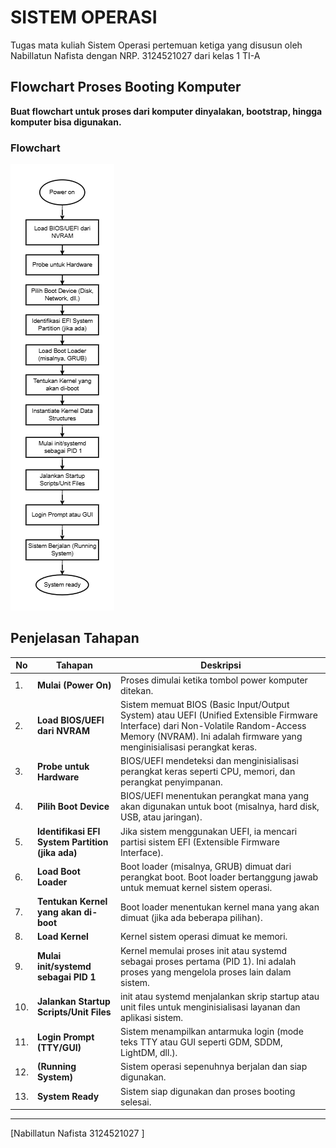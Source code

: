 # SISTEM OPERASI
Tugas mata kuliah Sistem Operasi pertemuan ketiga yang disusun oleh Nabillatun Nafista dengan NRP. 3124521027 dari kelas 1 TI-A

## Flowchart Proses Booting Komputer

**Buat flowchart untuk proses dari komputer dinyalakan, bootstrap, hingga komputer bisa digunakan.**

### Flowchart
![Image Alt](https://github.com/Nabillatunnafista/SisOp-2025/blob/6a5fa1bf11f5e8a92ef89b791d242c9293c1343c/SO_flowchart_week3.drawio.png)

## **Penjelasan Tahapan**

| No  | Tahapan                                   | Deskripsi |
|----|--------------------------------------|-----------|
| 1.  | **Mulai (Power On)**                  | Proses dimulai ketika tombol power komputer ditekan. |
| 2.  | **Load BIOS/UEFI dari NVRAM**         | Sistem memuat BIOS (Basic Input/Output System) atau UEFI (Unified Extensible Firmware Interface) dari Non-Volatile Random-Access Memory (NVRAM). Ini adalah firmware yang menginisialisasi perangkat keras. |
| 3.  | **Probe untuk Hardware**              | BIOS/UEFI mendeteksi dan menginisialisasi perangkat keras seperti CPU, memori, dan perangkat penyimpanan. |
| 4.  | **Pilih Boot Device**                 | BIOS/UEFI menentukan perangkat mana yang akan digunakan untuk boot (misalnya, hard disk, USB, atau jaringan). |
| 5.  | **Identifikasi EFI System Partition (jika ada)** | Jika sistem menggunakan UEFI, ia mencari partisi sistem EFI (Extensible Firmware Interface). |
| 6.  | **Load Boot Loader**                   | Boot loader (misalnya, GRUB) dimuat dari perangkat boot. Boot loader bertanggung jawab untuk memuat kernel sistem operasi. |
| 7.  | **Tentukan Kernel yang akan di-boot**  | Boot loader menentukan kernel mana yang akan dimuat (jika ada beberapa pilihan). |
| 8.  | **Load Kernel**                        | Kernel sistem operasi dimuat ke memori. |
| 9.  | **Mulai init/systemd sebagai PID 1**   | Kernel memulai proses init atau systemd sebagai proses pertama (PID 1). Ini adalah proses yang mengelola proses lain dalam sistem. |
| 10. | **Jalankan Startup Scripts/Unit Files** | init atau systemd menjalankan skrip startup atau unit files untuk menginisialisasi layanan dan aplikasi sistem. |
| 11. | **Login Prompt (TTY/GUI)**             | Sistem menampilkan antarmuka login (mode teks TTY atau GUI seperti GDM, SDDM, LightDM, dll.). |
| 12. | **(Running System)**                   | Sistem operasi sepenuhnya berjalan dan siap digunakan. |
| 13. | **System Ready**                       | Sistem siap digunakan dan proses booting selesai. |

---

[Nabillatun Nafista 3124521027 ]
